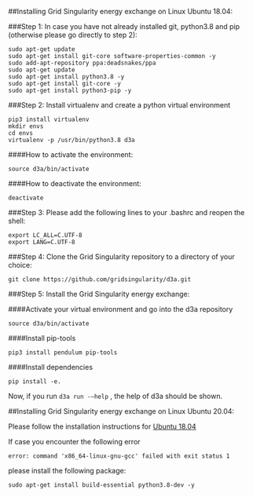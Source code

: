 ##Installing Grid Singularity energy exchange on Linux Ubuntu 18.04:

###Step 1: In case you have not already installed git, python3.8 and pip (otherwise please go directly to step 2):

```
sudo apt-get update
sudo apt-get install git-core software-properties-common -y
sudo add-apt-repository ppa:deadsnakes/ppa
sudo apt-get update
sudo apt-get install python3.8 -y
sudo apt-get install git-core -y
sudo apt-get install python3-pip -y
```


###Step 2: Install virtualenv and create a python virtual environment
```
pip3 install virtualenv
mkdir envs
cd envs
virtualenv -p /usr/bin/python3.8 d3a
```

####How to activate the environment:
```
source d3a/bin/activate
```

####How to deactivate the environment:
```
deactivate
```

###Step 3: Please add the following lines to your .bashrc and reopen the shell:

```
export LC_ALL=C.UTF-8
export LANG=C.UTF-8
```

###Step 4: Clone the Grid Singularity repository to a directory of your choice:
```
git clone https://github.com/gridsingularity/d3a.git
```

###Step 5: Install the Grid Singularity energy exchange:

####Activate your virtual environment and go into the d3a repository

```
source d3a/bin/activate
```

####Install pip-tools

```
pip3 install pendulum pip-tools
```

####Install dependencies

```
pip install -e.
```

Now, if you run `d3a run -–help` , the help of d3a should be shown.

##Installing Grid Singularity energy exchange on Linux Ubuntu 20.04:

Please follow the installation instructions for [Ubuntu 18.04](https://gridsingularity.github.io/d3a/installation-instructions/#ubuntu-1804) 

If case  you encounter the following error 

```
error: command 'x86_64-linux-gnu-gcc' failed with exit status 1
```

please install the following package: 

```
sudo apt-get install build-essential python3.8-dev -y
```
